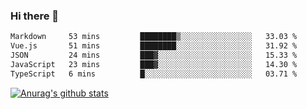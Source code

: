 ### Hi there 👋



<!--
**webB1an/webB1an** is a ✨ _special_ ✨ repository because its `README.md` (this file) appears on your GitHub profile.

Here are some ideas to get you started:

- 🔭 I’m currently working on ...
- 🌱 I’m currently learning ...
- 👯 I’m looking to collaborate on ...
- 🤔 I’m looking for help with ...
- 💬 Ask me about ...
- 📫 How to reach me: ...
- 😄 Pronouns: ...
- ⚡ Fun fact: ...
-->

<!--START_SECTION:waka-->

```txt
Markdown     53 mins         ████████▒░░░░░░░░░░░░░░░░   33.03 %
Vue.js       51 mins         ████████░░░░░░░░░░░░░░░░░   31.92 %
JSON         24 mins         ███▓░░░░░░░░░░░░░░░░░░░░░   15.33 %
JavaScript   23 mins         ███▓░░░░░░░░░░░░░░░░░░░░░   14.30 %
TypeScript   6 mins          █░░░░░░░░░░░░░░░░░░░░░░░░   03.71 %
```

<!--END_SECTION:waka-->


[![Anurag's github stats](https://github-readme-stats.vercel.app/api?username=webB1an&show_icons=true&theme=radical)](https://github.com/anuraghazra/github-readme-stats)

